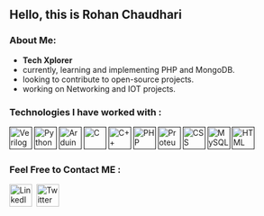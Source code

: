 ## Hello, this is Rohan Chaudhari

### About Me:</b>

- **Tech Xplorer**  </br>
- currently, learning and implementing PHP and MongoDB.
- looking to contribute to open-source projects.
- working on Networking and IOT projects.

###  Technologies I have worked with :

 <a href=""><img src="https://raw.githubusercontent.com/file-icons/source/master/svg/SystemVerilog.svg?sanitize=true" width=40px height=40px title="Verilog" /></a>  <a href=""><img src="https://upload.wikimedia.org/wikipedia/commons/thumb/c/c3/Python-logo-notext.svg/1200px-Python-logo-notext.svg.png" width=40px height=40px title="Python" /></a> <a href=""><img src="https://play-lh.googleusercontent.com/ZWqwZliyYxtUVlSP0fiSp2vHquwvppdE_3GMJESxDcA0gCxrq5P5i7NIwsx9rBPJnP63" width=40px height=40px title="Arduino" /></a> <a href=""><img src="https://cdn.iconscout.com/icon/free/png-512/c-programming-569564.png" width=40px height=40px title="C" /></a> <a href=""><img src="https://brandslogos.com/wp-content/uploads/thumbs/c-logo-vector.svg" width=40px height=40px title="C++" /></a>   <a href=""><img src="https://www.pngfind.com/pngs/m/146-1466902_php-logo-png-transparent-php-logo-png-png.png"  width=40px height=40px title="PHP" /></a> <a href=""><img src="https://www.labcenter.com/images/logo.png"  width=40px height=40px title="Proteus" /></a> <a href=""><img src="https://banner2.cleanpng.com/20180619/fwl/kisspng-web-development-html-cascading-style-sheets-css3-b-minimalist-resume-5b29b19ed3e716.037890201529459102868.jpg"  width=40px height=40px title="CSS" /></a> <a href=""><img src="https://pngimg.com/uploads/mysql/mysql_PNG23.png"  width=40px height=40px title="MySQL" /></a>  <a href=""><img src="https://www.pngrepo.com/png/183637/512/html5.png" width=40px height=40px title="HTML" /></a>


###  Feel Free to Contact ME :
<a href="https://www.linkedin.com/in/rohan-chaudhari-3021a4212" target="_blank" rel="noopener noreferrer"><img src="https://i.imgur.com/kF9HMpz.png" width=40px height=40px title="LinkedIn" /></a> &nbsp;<a href="https://twitter.com/Rohn_kel" target="_blank" rel="noopener noreferrer"><img src="https://i.imgur.com/G7yTDHP.png" width=40px height=40px title="Twitter" /></a> 
